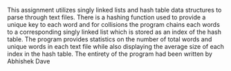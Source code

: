 This assignment utilizes singly linked lists and hash table data structures to parse through text files.
There is a hashing function used to provide a unique key to each word and for collisions the program chains each words to a corresponding singly linked list which is
stored as an index of the hash table.
The program provides statistics on the number of total words and unique words in each text file while also displaying the average size of each index in the hash table.
The entirety of the program had been written by Abhishek Dave
